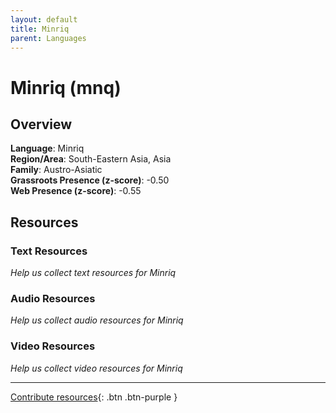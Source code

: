 ```yaml
---
layout: default
title: Minriq
parent: Languages
---
```


# Minriq (mnq)

## Overview

**Language**: Minriq  
**Region/Area**: South-Eastern Asia, Asia  
**Family**: Austro-Asiatic  
**Grassroots Presence (z-score)**: -0.50  
**Web Presence (z-score)**: -0.55  

## Resources

### Text Resources
*Help us collect text resources for Minriq*

### Audio Resources
*Help us collect audio resources for Minriq*

### Video Resources
*Help us collect video resources for Minriq*

---

[Contribute resources](https://forms.office.com/e/1SfLJx3u1r){: .btn .btn-purple }
